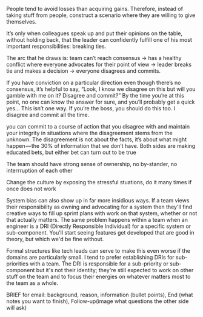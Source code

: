 People tend to avoid losses than acquiring gains. Therefore, instead of taking stuff from people, construct a scenario where they are willing to give themselves.

It’s only when colleagues speak up and put their opinions on the table, without holding back, that the leader can confidently fulfill one of his most important responsibilities: breaking ties.

The arc that he draws is: team can’t reach consensus → has a healthy conflict where everyone advocates for their point of view → leader breaks tie and makes a decision → everyone disagrees and commits.

If you have conviction on a particular direction even though there’s no consensus, it’s helpful to say, “Look, I know we disagree on this but will you gamble with me on it? Disagree and commit?” By the time you’re at this point, no one can know the answer for sure, and you’ll probably get a quick yes… This isn’t one way. If you’re the boss, you should do this too. I disagree and commit all the time.

you can commit to a course of action that you disagree with and maintain your integrity in situations where the disagreement stems from the unknown. The disagreement is not about the facts, it’s about what might happen — the 30% of information that we don’t have. Both sides are making educated bets, but either bet can turn out to be true

The team should have strong sense of ownership, no by-stander, no interrruption of each other

Change the culture by exposing the stressful stuations, do it many times if once does not work

System bias can also show up in far more insidious ways. If a team views their responsibility as owning and advocating for a system then they'll find creative ways to fill up sprint plans with work on that system, whether or not that actually matters. The same problem happens within a team when an engineer is a DRI (Directly Responsible Individual) for a specific system or sub-component. You'll start seeing features get developed that are good in theory, but which we'd be fine without.

 Formal structures like tech leads can serve to make this even worse if the domains are particularly small. I tend to prefer establishing DRIs for sub-priorities with a team. The DRI is responsible for a sub-priority or sub-component but it's not their identity; they're still expected to work on other stuff on the team and to focus their energies on whatever matters most to the team as a whole.

BRIEF for email: background, reason, information (bullet points), End (what notes you want to finish), Follow-up(image what questions the other side will ask)
